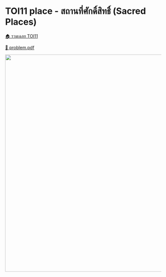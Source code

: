 <!-- @codegen_problem begin -->
# TOI11 place - สถานที่ศักดิ์สิทธิ์ (Sacred Places)

[🏠 รวมเฉลย TOI11](../)

[💎 problem.pdf](./toi11_place.pdf)

<img width="700" src="https://github.com/krist7599555/toi/assets/19445033/80c80822-7583-4bcd-a705-dae3eacdee85" />
<!-- @codegen_problem end -->
